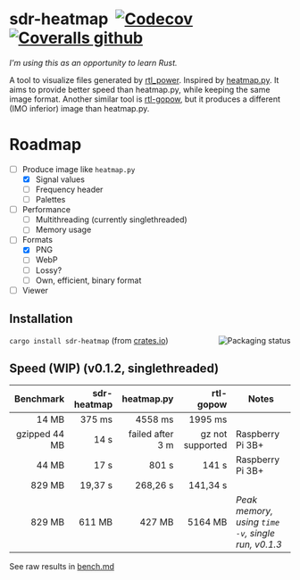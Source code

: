 # sdr-heatmap ![[](https://github.com/j2ghz/sdr-heatmap/actions?query=workflow%3ARust)](https://img.shields.io/github/workflow/status/j2ghz/sdr-heatmap/Rust) [![Codecov](https://img.shields.io/codecov/c/github/j2ghz/sdr-heatmap)](https://codecov.io/gh/j2ghz/sdr-heatmap) [![Coveralls github](https://img.shields.io/coveralls/github/j2ghz/sdr-heatmap)](https://coveralls.io/github/j2ghz/sdr-heatmap)

_I'm using this as an opportunity to learn Rust._


A tool to visualize files generated by [rtl_power](http://kmkeen.com/rtl-power/).
Inspired by [heatmap.py](https://github.com/keenerd/rtl-sdr-misc/blob/master/heatmap/heatmap.py).
It aims to provide better speed than heatmap.py, while keeping the same image format.
Another similar tool is [rtl-gopow](https://github.com/dhogborg/rtl-gopow), but it produces a different (IMO inferior) image than heatmap.py.

# Roadmap
- [ ] Produce image like `heatmap.py`
  - [x] Signal values
  - [ ] Frequency header
  - [ ] Palettes
- [ ] Performance
  - [ ] Multithreading (currently singlethreaded)
  - [ ] Memory usage
- [ ] Formats
  - [x] PNG
  - [ ] WebP
  - [ ] Lossy?
  - [ ] Own, efficient, binary format
- [ ] Viewer

## Installation
<a href="https://repology.org/project/sdr-heatmap/versions"><img src="https://repology.org/badge/vertical-allrepos/sdr-heatmap.svg" alt="Packaging status" align="right"></a>

`cargo install sdr-heatmap` (from [crates.io](https://crates.io/crates/sdr-heatmap))

## Speed (WIP) (v0.1.2, singlethreaded)

|     Benchmark | sdr-heatmap |       heatmap.py |        rtl-gopow | Notes                                              |
| ------------: | ----------: | ---------------: | ---------------: | -------------------------------------------------- |
|         14 MB |      375 ms |          4558 ms |          1995 ms |                                                    |
| gzipped 44 MB |        14 s | failed after 3 m | gz not supported | Raspberry Pi 3B+                                   |
|         44 MB |        17 s |            801 s |            141 s | Raspberry Pi 3B+                                   |
|        829 MB |     19,37 s |         268,26 s |         141,34 s |                                                    |
|        829 MB |      611 MB |           427 MB |          5164 MB | _Peak memory, using `time -v`, single run, v0.1.3_ |

See raw results in [bench.md](bench.md)
